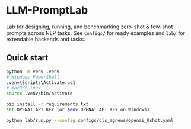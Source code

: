 # LLM-PromptLab

Lab for designing, running, and benchmarking zero-shot & few-shot prompts across NLP tasks.
See `configs/` for ready examples and `lab/` for extendable backends and tasks.

## Quick start
```bash
python -m venv .venv
# Windows PowerShell
.venv\Scripts\Activate.ps1
# macOS/Linux
source .venv/bin/activate

pip install -r requirements.txt
set OPENAI_API_KEY (or $env:OPENAI_API_KEY on Windows)

python lab/run.py --config configs/cls_agnews/openai_0shot.yaml
```
